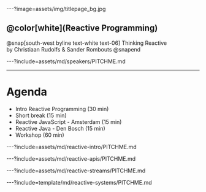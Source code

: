 ---?image=assets/img/titlepage_bg.jpg
## @color[white](Reactive Programming)

@snap[south-west byline text-white text-06]
Thinking Reactive
</br>
by Christiaan Rudolfs & Sander Rombouts
@snapend

---?include=assets/md/speakers/PITCHME.md

---
# Agenda
- Intro Reactive Programming (30 min)
- Short break (15 min)
- Reactive JavaScript - Amsterdam (15 min)
- Reactive Java - Den Bosch (15 min)
- Workshop (60 min)

---?include=assets/md/reactive-intro/PITCHME.md

---?include=assets/md/reactive-apis/PITCHME.md

---?include=assets/md/reactive-streams/PITCHME.md

---?include=template/md/reactive-systems/PITCHME.md

